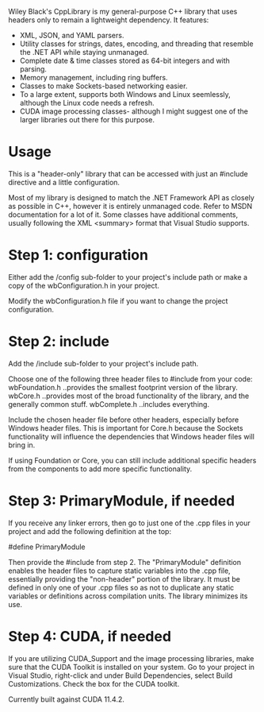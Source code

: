 Wiley Black's CppLibrary is my general-purpose C++ library that uses headers only to remain a lightweight dependency.  It features:
 - XML, JSON, and YAML parsers.
 - Utility classes for strings, dates, encoding, and threading that resemble the .NET API while staying unmanaged.
 - Complete date & time classes stored as 64-bit integers and with parsing.
 - Memory management, including ring buffers.
 - Classes to make Sockets-based networking easier.
 - To a large extent, supports both Windows and Linux seemlessly, although the Linux code needs a refresh.
 - CUDA image processing classes- although I might suggest one of the larger libraries out there for this purpose.

# Usage

This is a "header-only" library that can be accessed with just an #include directive and a little configuration.  

Most of my library is designed to match the .NET Framework API as closely as possible in C++, however it is entirely unmanaged code.  Refer to MSDN documentation for a lot of it.  Some classes have additional comments, usually following the XML \<summary\> format that Visual Studio supports.

# Step 1: configuration

Either add the /config sub-folder to your project's include path or make a copy of the wbConfiguration.h in your project.  
	
Modify the wbConfiguration.h file if you want to change the project configuration.
	
# Step 2: include

Add the /include sub-folder to your project's include path.

Choose one of the following three header files to #include from your code:
	wbFoundation.h		..provides the smallest footprint version of the library.
	wbCore.h			..provides most of the broad functionality of the library, 
						  and the generally common stuff.
	wbComplete.h		..includes everything.

Include the chosen header file before other headers, especially before Windows header files.  This is important for Core.h because 
the Sockets functionality will influence the dependencies that Windows header files will bring in.

If using Foundation or Core, you can still include additional specific headers from the components to add more specific functionality.

# Step 3: PrimaryModule, if needed

If you receive any linker errors, then go to just one of the .cpp files in your project and add the following definition at the top:

#define PrimaryModule

Then provide the #include from step 2.  The "PrimaryModule" definition enables the header files to capture static variables into the .cpp file, essentially 
providing the "non-header" portion of the library.  It must be defined in only one of your .cpp files so as not to duplicate any static variables or 
definitions across compilation units.  The library minimizes its use.

# Step 4: CUDA, if needed

If you are utilizing CUDA_Support and the image processing libraries, make sure that the CUDA Toolkit is installed on your
system.  Go to your project in Visual Studio, right-click and under Build Dependencies, select Build Customizations.  Check
the box for the CUDA toolkit.

Currently built against CUDA 11.4.2.
